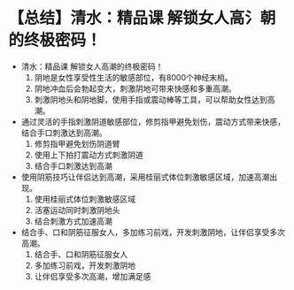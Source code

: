 # 【总结】清水：精品课  解锁女人高氵朝的终极密码！

-   清水：精品课  解锁女人高潮的终极密码！
    1.  阴地是女性享受性生活的敏感部位，有8000个神经末梢。
    2.  阴地冲血后会勃起变大，刺激阴地可带来快感和多重高潮。
    3.  刺激阴地头和阴地脚，使用手指或震动棒等工具，可以帮助女性达到高潮。
-   通过灵活的手指刺激阴道敏感部位，修剪指甲避免划伤，震动方式带来快感，结合手口刺激达到高潮。
    1.  修剪指甲避免划伤阴道臂
    2.  使用上下拍打震动方式刺激阴道
    3.  结合手口刺激达到高潮
-   使用阴筋技巧让伴侣达到高潮，采用桂丽式体位刺激敏感区域，加速高潮出现。
    1.  使用桂丽式体位刺激敏感区域
    2.  活塞运动同时刺激阴地头
    3.  结合刺激方式加速高潮
-   结合手、口和阴筋征服女人，多加练习前戏，开发刺激阴地，让伴侣享受多次高潮。
    1.  结合手、口和阴筋征服女人
    2.  多加练习前戏，开发刺激阴地
    3.  让伴侣享受多次高潮，增加满足感